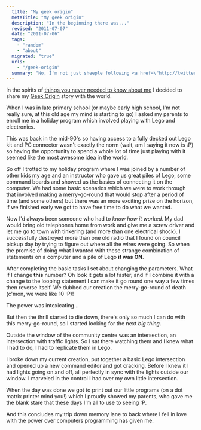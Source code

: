 ```yaml
---
  title: "My geek origin"
  metaTitle: "My geek origin"
  description: "In the beginning there was..."
  revised: "2011-07-07"
  date: "2011-07-06"
  tags: 
    - "random"
    - "about"
  migrated: "true"
  urls: 
    - "/geek-origin"
  summary: "No, I'm not just sheeple following <a href=\"http://twitter.com/delic8genius\">@delic8genius</a> (<a href=\"http://delicategeniusblog.com/\">Michael Kordahi</a>)... Well maybe I am :P"
---
```

In the spirits of [things you never needed to know about me][1] I decided to share my [Geek Origin][2] story with the world.

When I was in late primary school (or maybe early high school, I'm not really sure, at this old age my mind is starting to go) I asked my parents to enroll me in a holiday program which involved playing with Lego and electronics.

This was back in the mid-90's so having access to a fully decked out Lego kit and PC connector wasn't exactly the norm (wait, am I saying it now is :P) so having the opportunity to spend a whole lot of time just playing with it seemed like the most awesome idea in the world.

So off I trotted to my holiday program where I was joined by a number of other kids my age and an instructor who gave us great piles of Lego, some command boards and showed us the basics of connecting it on the computer. We had some basic scenarios which we were to work through that involved making a merry-go-round that would stop after a period of time (and some others) but there was an more exciting prize on the horizon, if we finished early we got to have free time to do what we wanted.

Now I'd always been someone who had to *know how it worked*. My dad would bring old telephones home from work and give me a screw driver and let me go to town with tinkering (and more than one electrical shock). I successfully destroyed more than one old radio that I found on council pickup day by trying to figure out where all the wires were going. So when the promise of doing what I wanted with these strange combination of statements on a computer and a pile of Lego **it was ON**.

After completing the basic tasks I set about changing the parameters. What if I change **this** number? Oh look it gets a lot faster, and if I combine it with a change to the looping statement I can make it go round one way a few times then reverse itself. We dubbed our creation the merry-go-round of death (c'mon, we were like 10 :P)!

The power was intoxicating...

But then the thrill started to die down, there's only so much I can do with this merry-go-round, so I started looking for the next *big thing*.

Outside the window of the community centre was an intersection, an intersection with traffic lights. So I sat there watching them and I knew what I had to do, I had to replicate them in Lego.

I broke down my current creation, put together a basic Lego intersection and opened up a new command editor and got cracking. Before I knew it I had lights going on and off, all perfectly in sync with the lights outside our window. I marveled in the control I had over my own little intersection.

When the day was done we got to print out our little programs (on a dot matrix printer mind you!) which I proudly showed my parents, who gave me the blank stare that these days I'm all to use to seeing :P.

And this concludes my trip down memory lane to back where I fell in love with the power over computers programming has given me.


  [1]: https://www.aaron-powell.com/about
  [2]: http://delicategeniusblog.com/?p=1292